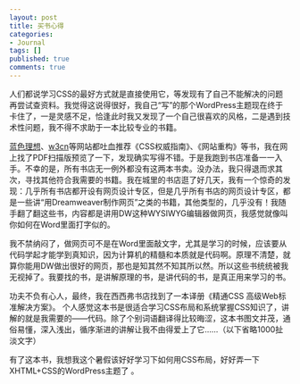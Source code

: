 ```yaml
---
layout: post
title: 买书心得
categories:
- Journal
tags: []
published: true
comments: true
---
```

<p>人们都说学习CSS的最好方式就是直接使用它，等发现有了自己不能解决的问题再尝试查资料。我觉得这说得很好，我自己“写”的那个WordPress主题现在终于卡住了，一是灵感不足，恰逢此时我又发现了一个自己很喜欢的风格，二是遇到技术性问题，我不得不求助于一本比较专业的书籍。</p>

<p><a href="http://www.blueidea.com/">蓝色理想</a>、<a href="http://www.w3cn.org/">w3cn</a>等网站都吐血推荐《CSS权威指南》、《网站重构》等书，我在网上找了PDF扫描版预览了一下，发现确实写得不错。于是我跑到书店准备一一入手。不幸的是，所有书店无一例外都没有这两本书卖。没办法，我只得退而求其次，寻找其他符合我需要的书籍。我在城里的书店逛了好几天，我有一个惊奇的发现：几乎所有书店都开设有网页设计专区，但是几乎所有书店的网页设计专区，都是一些讲“用Dreamweaver制作网页”之类的书籍，其他类型的，几乎没有！我随手翻了翻这些书，内容都是讲用DW这种WYSIWYG编辑器做网页，我感觉就像叫你如何在Word里面打字似的。</p>

<p>我不禁纳闷了，做网页可不是在Word里面敲文字，尤其是学习的时候，应该要从代码学起才能学到真知识，因为计算机的精髓和本质就是代码啊。原理不清楚，就算你能用DW做出很好的网页，那也是知其然不知其所以然。所以这些书统统被我无视掉了。我要找的书，是讲解原理的书，是讲代码的书，是真正用来学习的书。</p>

<p>功夫不负有心人，最终，我在西西弗书店找到了一本译册《精通CSS  高级Web标准解决方案》。 个人感觉这本书是很适合学习CSS布局和系统掌握CSS知识了，讲解的就是我需要的——代码。除了个别词语翻译得比较晦涩，这本书图文并茂，通俗易懂，深入浅出，循序渐进的讲解让我不由得爱上了它……（以下省略1000扯淡文字）</p>

<p>有了这本书，我想我这个暑假该好好学习下如何用CSS布局，好好弄一下XHTML+CSS的WordPress主题了 。</p>
